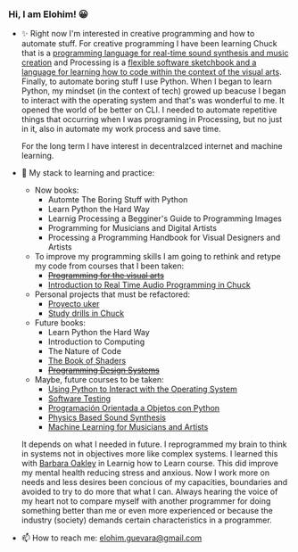 ### Hi, I am Elohim! 😀
- ✨ Right now I'm interested in creative programming and how to automate stuff. For creative programming I have been learning Chuck that is a [programming  language for real-time sound synthesis and music creation](https://chuck.cs.princeton.edu) and Processing is a [flexible software sketchbook and a      language for learning how to code within the context of the visual arts](https://processing.org). Finally, to automate boring stuff I use Python. When I began to learn Python, my mindset (in the context of tech) growed up beacuse I began to interact with the operating system and that's was wonderful to me. It opened the world of be better on CLI. I needed to automate repetitive things that occurring when I was programing in Processing, but no just in it, also in automate my work process and save time. 

  For the long term I have interest in decentralzced internet and machine learning. 

- 🌱 My stack to learning and practice:
  * Now books:
    * Automte The Boring Stuff with Python
    * Learn Python the Hard Way 
    * Learnig Processing a Begginer's Guide to Programming Images
    * Programming for Musicians and Digital Artists
    * Processing a Programming Handbook for Visual Designers and Artists
  * To improve my programming skills I am going to rethink and retype my code from courses that I been taken:
    * [~~Programming for the visual arts~~](https://github.com/elohimgv/programming-for-visual-arts-processing-version)
    * [Introduction to Real Time Audio Programming in Chuck](https://github.com/elohimgv/audio-programming-in-chuck)
  * Personal projects that must be refactored: 
    * [Proyecto uker](https://github.com/elohimgv/proyecto_uker)
    * [Study drills in Chuck](https://github.com/elohimgv/study-drills-in-chuck)
  * Future books:
    * Learn Python the Hard Way
    * Introduction to Computing 
    * The Nature of Code
    * [The Book of Shaders](https://thebookofshaders.com)
    * [~~Programming Design Systems~~](https://programmingdesignsystems.com/introduction/)
  * Maybe, future courses to be taken:  
    * [Using Python to Interact with the Operating System](https://www.coursera.org/learn/python-operating-system)
    * [Software Testing](https://www.udacity.com/course/software-testing--cs258)
    * [Programación Orientada a Objetos con Python](https://es.coursera.org/learn/programacion-python-objetos?=)
    * [Physics Based Sound Synthesis](https://www.kadenze.com/courses/physics-based-sound-synthesis-for-games-and-interactive-systems-iv/info)
    * [Machine Learning for Musicians and Artists](https://www.kadenze.com/courses/machine-learning-for-musicians-and-artists-v/info)
    
   It depends on what I needed in future. I reprogrammed my brain to think in systems not in objectives more like complex systems. I learned this with          [Barbara Oakley](https://www.coursera.org/learn/learning-how-to-learn) in Learnig how to Learn course. This did improve my mental health reducing stress    and anxious. Now I work more on needs and less desires been concious of my capacities, boundaries and avoided to try to do more that what I can. Always      hearing the voice of my heart not to compare myself with another programmer for doing something better than me or even more experienced or because the      industry (society) demands certain characteristics in a programmer.  
   
- 📫 How to reach me: elohim.guevara@gmail.com

<!--
**elohimgv/elohimgv** is a ✨ _special_ ✨ repository because its `README.md` (this file) appears on your GitHub profile.

Here are some ideas to get you started:

- 🔭 I’m currently working on ...
- 👯 I’m looking to collaborate on ...
- 🤔 I’m looking for help with ...
- 💬 Ask me about ...
- 📫 How to reach me: ...
- 😄 Pronouns: ...
- ⚡ Fun fact: ...
-->
